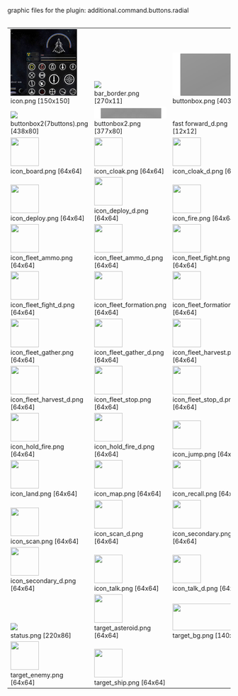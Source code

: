 graphic files for the plugin: additional.command.buttons.radial<br>
<br>
<table>
	<tr valign="bottom">
		<td><a href="https://github.com/zuckung/endless-sky-plugins/blob/main/myplugins/additional.command.buttons.radial/icon.png"><img src="https://raw.githubusercontent.com/zuckung/endless-sky-plugins/refs/heads/main/myplugins/additional.command.buttons.radial/icon.png" width="150" height="150"></a><br>
		icon.png [150x150]</td>
		<td><a href="https://github.com/zuckung/endless-sky-plugins/blob/main/myplugins/additional.command.buttons.radial/images/ui/bar_border.png"><img src="https://raw.githubusercontent.com/zuckung/endless-sky-plugins/refs/heads/main/myplugins/additional.command.buttons.radial/images/ui/bar_border.png" width="200"></a><br>
		bar_border.png [270x11]</td>
		<td><a href="https://github.com/zuckung/endless-sky-plugins/blob/main/myplugins/additional.command.buttons.radial/images/ui/buttonbox.png"><img src="https://raw.githubusercontent.com/zuckung/endless-sky-plugins/refs/heads/main/myplugins/additional.command.buttons.radial/images/ui/buttonbox.png" width="200"></a><br>
		buttonbox.png [403x160]</td>
	</tr>
	<tr valign="bottom">
		<td><a href="https://github.com/zuckung/endless-sky-plugins/blob/main/myplugins/additional.command.buttons.radial/images/ui/buttonbox2(7buttons).png"><img src="https://raw.githubusercontent.com/zuckung/endless-sky-plugins/refs/heads/main/myplugins/additional.command.buttons.radial/images/ui/buttonbox2(7buttons).png" width="200"></a><br>
		buttonbox2(7buttons).png [438x80]</td>
		<td><a href="https://github.com/zuckung/endless-sky-plugins/blob/main/myplugins/additional.command.buttons.radial/images/ui/buttonbox2.png"><img src="https://raw.githubusercontent.com/zuckung/endless-sky-plugins/refs/heads/main/myplugins/additional.command.buttons.radial/images/ui/buttonbox2.png" width="200"></a><br>
		buttonbox2.png [377x80]</td>
		<td><a href="https://github.com/zuckung/endless-sky-plugins/blob/main/myplugins/additional.command.buttons.radial/images/ui/fast forward_d.png"><img src="https://raw.githubusercontent.com/zuckung/endless-sky-plugins/refs/heads/main/myplugins/additional.command.buttons.radial/images/ui/fast forward_d.png" width="12" height="12"></a><br>
		fast forward_d.png [12x12]</td>
	</tr>
	<tr valign="bottom">
		<td><a href="https://github.com/zuckung/endless-sky-plugins/blob/main/myplugins/additional.command.buttons.radial/images/ui/icon_board.png"><img src="https://raw.githubusercontent.com/zuckung/endless-sky-plugins/refs/heads/main/myplugins/additional.command.buttons.radial/images/ui/icon_board.png" width="64" height="64"></a><br>
		icon_board.png [64x64]</td>
		<td><a href="https://github.com/zuckung/endless-sky-plugins/blob/main/myplugins/additional.command.buttons.radial/images/ui/icon_cloak.png"><img src="https://raw.githubusercontent.com/zuckung/endless-sky-plugins/refs/heads/main/myplugins/additional.command.buttons.radial/images/ui/icon_cloak.png" width="64" height="64"></a><br>
		icon_cloak.png [64x64]</td>
		<td><a href="https://github.com/zuckung/endless-sky-plugins/blob/main/myplugins/additional.command.buttons.radial/images/ui/icon_cloak_d.png"><img src="https://raw.githubusercontent.com/zuckung/endless-sky-plugins/refs/heads/main/myplugins/additional.command.buttons.radial/images/ui/icon_cloak_d.png" width="64" height="64"></a><br>
		icon_cloak_d.png [64x64]</td>
	</tr>
	<tr valign="bottom">
		<td><a href="https://github.com/zuckung/endless-sky-plugins/blob/main/myplugins/additional.command.buttons.radial/images/ui/icon_deploy.png"><img src="https://raw.githubusercontent.com/zuckung/endless-sky-plugins/refs/heads/main/myplugins/additional.command.buttons.radial/images/ui/icon_deploy.png" width="64" height="64"></a><br>
		icon_deploy.png [64x64]</td>
		<td><a href="https://github.com/zuckung/endless-sky-plugins/blob/main/myplugins/additional.command.buttons.radial/images/ui/icon_deploy_d.png"><img src="https://raw.githubusercontent.com/zuckung/endless-sky-plugins/refs/heads/main/myplugins/additional.command.buttons.radial/images/ui/icon_deploy_d.png" width="64" height="64"></a><br>
		icon_deploy_d.png [64x64]</td>
		<td><a href="https://github.com/zuckung/endless-sky-plugins/blob/main/myplugins/additional.command.buttons.radial/images/ui/icon_fire.png"><img src="https://raw.githubusercontent.com/zuckung/endless-sky-plugins/refs/heads/main/myplugins/additional.command.buttons.radial/images/ui/icon_fire.png" width="64" height="64"></a><br>
		icon_fire.png [64x64]</td>
	</tr>
	<tr valign="bottom">
		<td><a href="https://github.com/zuckung/endless-sky-plugins/blob/main/myplugins/additional.command.buttons.radial/images/ui/icon_fleet_ammo.png"><img src="https://raw.githubusercontent.com/zuckung/endless-sky-plugins/refs/heads/main/myplugins/additional.command.buttons.radial/images/ui/icon_fleet_ammo.png" width="64" height="64"></a><br>
		icon_fleet_ammo.png [64x64]</td>
		<td><a href="https://github.com/zuckung/endless-sky-plugins/blob/main/myplugins/additional.command.buttons.radial/images/ui/icon_fleet_ammo_d.png"><img src="https://raw.githubusercontent.com/zuckung/endless-sky-plugins/refs/heads/main/myplugins/additional.command.buttons.radial/images/ui/icon_fleet_ammo_d.png" width="64" height="64"></a><br>
		icon_fleet_ammo_d.png [64x64]</td>
		<td><a href="https://github.com/zuckung/endless-sky-plugins/blob/main/myplugins/additional.command.buttons.radial/images/ui/icon_fleet_fight.png"><img src="https://raw.githubusercontent.com/zuckung/endless-sky-plugins/refs/heads/main/myplugins/additional.command.buttons.radial/images/ui/icon_fleet_fight.png" width="64" height="64"></a><br>
		icon_fleet_fight.png [64x64]</td>
	</tr>
	<tr valign="bottom">
		<td><a href="https://github.com/zuckung/endless-sky-plugins/blob/main/myplugins/additional.command.buttons.radial/images/ui/icon_fleet_fight_d.png"><img src="https://raw.githubusercontent.com/zuckung/endless-sky-plugins/refs/heads/main/myplugins/additional.command.buttons.radial/images/ui/icon_fleet_fight_d.png" width="64" height="64"></a><br>
		icon_fleet_fight_d.png [64x64]</td>
		<td><a href="https://github.com/zuckung/endless-sky-plugins/blob/main/myplugins/additional.command.buttons.radial/images/ui/icon_fleet_formation.png"><img src="https://raw.githubusercontent.com/zuckung/endless-sky-plugins/refs/heads/main/myplugins/additional.command.buttons.radial/images/ui/icon_fleet_formation.png" width="64" height="64"></a><br>
		icon_fleet_formation.png [64x64]</td>
		<td><a href="https://github.com/zuckung/endless-sky-plugins/blob/main/myplugins/additional.command.buttons.radial/images/ui/icon_fleet_formation_d.png"><img src="https://raw.githubusercontent.com/zuckung/endless-sky-plugins/refs/heads/main/myplugins/additional.command.buttons.radial/images/ui/icon_fleet_formation_d.png" width="64" height="64"></a><br>
		icon_fleet_formation_d.png [64x64]</td>
	</tr>
	<tr valign="bottom">
		<td><a href="https://github.com/zuckung/endless-sky-plugins/blob/main/myplugins/additional.command.buttons.radial/images/ui/icon_fleet_gather.png"><img src="https://raw.githubusercontent.com/zuckung/endless-sky-plugins/refs/heads/main/myplugins/additional.command.buttons.radial/images/ui/icon_fleet_gather.png" width="64" height="64"></a><br>
		icon_fleet_gather.png [64x64]</td>
		<td><a href="https://github.com/zuckung/endless-sky-plugins/blob/main/myplugins/additional.command.buttons.radial/images/ui/icon_fleet_gather_d.png"><img src="https://raw.githubusercontent.com/zuckung/endless-sky-plugins/refs/heads/main/myplugins/additional.command.buttons.radial/images/ui/icon_fleet_gather_d.png" width="64" height="64"></a><br>
		icon_fleet_gather_d.png [64x64]</td>
		<td><a href="https://github.com/zuckung/endless-sky-plugins/blob/main/myplugins/additional.command.buttons.radial/images/ui/icon_fleet_harvest.png"><img src="https://raw.githubusercontent.com/zuckung/endless-sky-plugins/refs/heads/main/myplugins/additional.command.buttons.radial/images/ui/icon_fleet_harvest.png" width="64" height="64"></a><br>
		icon_fleet_harvest.png [64x64]</td>
	</tr>
	<tr valign="bottom">
		<td><a href="https://github.com/zuckung/endless-sky-plugins/blob/main/myplugins/additional.command.buttons.radial/images/ui/icon_fleet_harvest_d.png"><img src="https://raw.githubusercontent.com/zuckung/endless-sky-plugins/refs/heads/main/myplugins/additional.command.buttons.radial/images/ui/icon_fleet_harvest_d.png" width="64" height="64"></a><br>
		icon_fleet_harvest_d.png [64x64]</td>
		<td><a href="https://github.com/zuckung/endless-sky-plugins/blob/main/myplugins/additional.command.buttons.radial/images/ui/icon_fleet_stop.png"><img src="https://raw.githubusercontent.com/zuckung/endless-sky-plugins/refs/heads/main/myplugins/additional.command.buttons.radial/images/ui/icon_fleet_stop.png" width="64" height="64"></a><br>
		icon_fleet_stop.png [64x64]</td>
		<td><a href="https://github.com/zuckung/endless-sky-plugins/blob/main/myplugins/additional.command.buttons.radial/images/ui/icon_fleet_stop_d.png"><img src="https://raw.githubusercontent.com/zuckung/endless-sky-plugins/refs/heads/main/myplugins/additional.command.buttons.radial/images/ui/icon_fleet_stop_d.png" width="64" height="64"></a><br>
		icon_fleet_stop_d.png [64x64]</td>
	</tr>
	<tr valign="bottom">
		<td><a href="https://github.com/zuckung/endless-sky-plugins/blob/main/myplugins/additional.command.buttons.radial/images/ui/icon_hold_fire.png"><img src="https://raw.githubusercontent.com/zuckung/endless-sky-plugins/refs/heads/main/myplugins/additional.command.buttons.radial/images/ui/icon_hold_fire.png" width="64" height="64"></a><br>
		icon_hold_fire.png [64x64]</td>
		<td><a href="https://github.com/zuckung/endless-sky-plugins/blob/main/myplugins/additional.command.buttons.radial/images/ui/icon_hold_fire_d.png"><img src="https://raw.githubusercontent.com/zuckung/endless-sky-plugins/refs/heads/main/myplugins/additional.command.buttons.radial/images/ui/icon_hold_fire_d.png" width="64" height="64"></a><br>
		icon_hold_fire_d.png [64x64]</td>
		<td><a href="https://github.com/zuckung/endless-sky-plugins/blob/main/myplugins/additional.command.buttons.radial/images/ui/icon_jump.png"><img src="https://raw.githubusercontent.com/zuckung/endless-sky-plugins/refs/heads/main/myplugins/additional.command.buttons.radial/images/ui/icon_jump.png" width="64" height="64"></a><br>
		icon_jump.png [64x64]</td>
	</tr>
	<tr valign="bottom">
		<td><a href="https://github.com/zuckung/endless-sky-plugins/blob/main/myplugins/additional.command.buttons.radial/images/ui/icon_land.png"><img src="https://raw.githubusercontent.com/zuckung/endless-sky-plugins/refs/heads/main/myplugins/additional.command.buttons.radial/images/ui/icon_land.png" width="64" height="64"></a><br>
		icon_land.png [64x64]</td>
		<td><a href="https://github.com/zuckung/endless-sky-plugins/blob/main/myplugins/additional.command.buttons.radial/images/ui/icon_map.png"><img src="https://raw.githubusercontent.com/zuckung/endless-sky-plugins/refs/heads/main/myplugins/additional.command.buttons.radial/images/ui/icon_map.png" width="64" height="64"></a><br>
		icon_map.png [64x64]</td>
		<td><a href="https://github.com/zuckung/endless-sky-plugins/blob/main/myplugins/additional.command.buttons.radial/images/ui/icon_recall.png"><img src="https://raw.githubusercontent.com/zuckung/endless-sky-plugins/refs/heads/main/myplugins/additional.command.buttons.radial/images/ui/icon_recall.png" width="64" height="64"></a><br>
		icon_recall.png [64x64]</td>
	</tr>
	<tr valign="bottom">
		<td><a href="https://github.com/zuckung/endless-sky-plugins/blob/main/myplugins/additional.command.buttons.radial/images/ui/icon_scan.png"><img src="https://raw.githubusercontent.com/zuckung/endless-sky-plugins/refs/heads/main/myplugins/additional.command.buttons.radial/images/ui/icon_scan.png" width="64" height="64"></a><br>
		icon_scan.png [64x64]</td>
		<td><a href="https://github.com/zuckung/endless-sky-plugins/blob/main/myplugins/additional.command.buttons.radial/images/ui/icon_scan_d.png"><img src="https://raw.githubusercontent.com/zuckung/endless-sky-plugins/refs/heads/main/myplugins/additional.command.buttons.radial/images/ui/icon_scan_d.png" width="64" height="64"></a><br>
		icon_scan_d.png [64x64]</td>
		<td><a href="https://github.com/zuckung/endless-sky-plugins/blob/main/myplugins/additional.command.buttons.radial/images/ui/icon_secondary.png"><img src="https://raw.githubusercontent.com/zuckung/endless-sky-plugins/refs/heads/main/myplugins/additional.command.buttons.radial/images/ui/icon_secondary.png" width="64" height="64"></a><br>
		icon_secondary.png [64x64]</td>
	</tr>
	<tr valign="bottom">
		<td><a href="https://github.com/zuckung/endless-sky-plugins/blob/main/myplugins/additional.command.buttons.radial/images/ui/icon_secondary_d.png"><img src="https://raw.githubusercontent.com/zuckung/endless-sky-plugins/refs/heads/main/myplugins/additional.command.buttons.radial/images/ui/icon_secondary_d.png" width="64" height="64"></a><br>
		icon_secondary_d.png [64x64]</td>
		<td><a href="https://github.com/zuckung/endless-sky-plugins/blob/main/myplugins/additional.command.buttons.radial/images/ui/icon_talk.png"><img src="https://raw.githubusercontent.com/zuckung/endless-sky-plugins/refs/heads/main/myplugins/additional.command.buttons.radial/images/ui/icon_talk.png" width="64" height="64"></a><br>
		icon_talk.png [64x64]</td>
		<td><a href="https://github.com/zuckung/endless-sky-plugins/blob/main/myplugins/additional.command.buttons.radial/images/ui/icon_talk_d.png"><img src="https://raw.githubusercontent.com/zuckung/endless-sky-plugins/refs/heads/main/myplugins/additional.command.buttons.radial/images/ui/icon_talk_d.png" width="64" height="64"></a><br>
		icon_talk_d.png [64x64]</td>
	</tr>
	<tr valign="bottom">
		<td><a href="https://github.com/zuckung/endless-sky-plugins/blob/main/myplugins/additional.command.buttons.radial/images/ui/status.png"><img src="https://raw.githubusercontent.com/zuckung/endless-sky-plugins/refs/heads/main/myplugins/additional.command.buttons.radial/images/ui/status.png" width="200"></a><br>
		status.png [220x86]</td>
		<td><a href="https://github.com/zuckung/endless-sky-plugins/blob/main/myplugins/additional.command.buttons.radial/images/ui/target_asteroid.png"><img src="https://raw.githubusercontent.com/zuckung/endless-sky-plugins/refs/heads/main/myplugins/additional.command.buttons.radial/images/ui/target_asteroid.png" width="64" height="64"></a><br>
		target_asteroid.png [64x64]</td>
		<td><a href="https://github.com/zuckung/endless-sky-plugins/blob/main/myplugins/additional.command.buttons.radial/images/ui/target_bg.png"><img src="https://raw.githubusercontent.com/zuckung/endless-sky-plugins/refs/heads/main/myplugins/additional.command.buttons.radial/images/ui/target_bg.png" width="140" height="60"></a><br>
		target_bg.png [140x60]</td>
	</tr>
	<tr valign="bottom">
		<td><a href="https://github.com/zuckung/endless-sky-plugins/blob/main/myplugins/additional.command.buttons.radial/images/ui/target_enemy.png"><img src="https://raw.githubusercontent.com/zuckung/endless-sky-plugins/refs/heads/main/myplugins/additional.command.buttons.radial/images/ui/target_enemy.png" width="64" height="64"></a><br>
		target_enemy.png [64x64]</td>
		<td><a href="https://github.com/zuckung/endless-sky-plugins/blob/main/myplugins/additional.command.buttons.radial/images/ui/target_ship.png"><img src="https://raw.githubusercontent.com/zuckung/endless-sky-plugins/refs/heads/main/myplugins/additional.command.buttons.radial/images/ui/target_ship.png" width="64" height="64"></a><br>
		target_ship.png [64x64]</td>
		<td></td>
	</tr>
</table>

